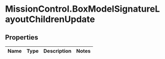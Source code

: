 # MissionControl.BoxModelSignatureLayoutChildrenUpdate

## Properties
Name | Type | Description | Notes
------------ | ------------- | ------------- | -------------
